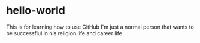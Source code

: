 # hello-world
This is for learning how to use GitHub
I'm just a normal person that wants to be successfiul in his religion life and career life 
